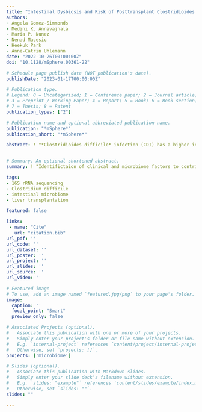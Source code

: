 ```yaml
---
title: "Intestinal Dysbiosis and Risk of Posttransplant Clostridioides difficile Infection in a Longitudinal Cohort of Liver Transplant Recipients"
authors:
- Angela Gomez-Simmonds
- Medini K. Annavajhala
- Maria P. Nunez
- Nenad Macesic
- Heekuk Park
- Anne-Catrin Uhlemann
date: "2022-10-26T00:00:00Z"
doi: "10.1128/mSphere.00361-22"

# Schedule page publish date (NOT publication's date).
publishDate: "2023-01-17T00:00:00Z"

# Publication type.
# Legend: 0 = Uncategorized; 1 = Conference paper; 2 = Journal article;
# 3 = Preprint / Working Paper; 4 = Report; 5 = Book; 6 = Book section;
# 7 = Thesis; 8 = Patent
publication_types: ["2"]

# Publication name and optional abbreviated publication name.
publication: "*mSphere*"
publication_short: "*mSphere*"

abstract: ! "*Clostridioides difficile* infection (CDI) has a higher incidence in solid organ transplant recipients than other hospitalized patients and can lead to poor outcomes. Perturbations to the intestinal microbiome are common in patients undergoing liver transplant (LT); however, the impacts of microbial diversity and composition on risk of CDI in this patient population is incompletely understood. Here, we assessed patients in an established, longitudinal LT cohort for development of CDI within 1 year of transplant. Clinical data were compared for patients with and without CDI using univariable models. 16S rRNA sequencing of fecal samples was performed at multiple pre- and posttransplant time points to compare microbiome ??- and ??-diversity and enrichment of specific taxa in patients with and without CDI. Of 197 patients who underwent LT, 18 (9.1%) developed CDI within 1 year. Pre-LT Child-Pugh class C liver disease, postoperative biliary leak, and use of broad-spectrum antibiotics were significantly associated with CDI. Patients who developed CDI had significantly lower ??-diversity than patients without CDI overall and in samples collected at months 1, 3, and 6. Microbial composition (??-diversity) differed between patients with and without CDI and across sampling time points, particularly later in their posttransplant course. We also identified 15 (8%) patients with toxigenic *C. difficile* colonization who did not develop CDI and may have had additional protective factors. In summary, clinical and microbiome factors are likely to converge to impart CDI risk. Along with enhanced preventive measures, there may be a role for microbiome modulation to restore microbial diversity in high-risk LT patients. <br><br><strong>Importance</strong><br><br>Liver transplant (LT) recipients have high rates of *Clostridioides difficile* infection (CDI), which has been associated with poor outcomes, including graft-related complications and mortality, in prior studies. Susceptibility to CDI is known to increase following perturbations in intestinal commensal bacteria that enable germination of *C. difficile* spores and bacterial overgrowth. In LT patients, changes in the intestinal microbiome resulting from advanced liver disease, surgery, and other clinical factors is common and most pronounced during the early posttransplant period. However, the relationship between microbiome changes and CDI risk after LT remains unclear. In this study, we investigated clinical and microbiome factors associated with development of CDI within the first year after LT. The importance of this work is to identify patients with high-risk features that should receive enhanced preventive measures and may benefit from the study of novel strategies to reconstitute the intestinal microbiome after LT." 


# Summary. An optional shortened abstract.
summary: ! "Identifictaion of clinical and microbiome factors to contribute to the development of *Clostridium difficile* in a cohort of patients undergoing liver transplantation."

tags:
- 16S rRNA sequencing
- Clostridium difficile
- intestinal microbiome
- liver transplantation

featured: false

links:
 - name: "Cite"
   url: "citation.bib"
url_pdf: ''
url_code: ''
url_dataset: ''
url_poster: ''
url_project: ''
url_slides: ''
url_source: ''
url_video: ''

# Featured image
# To use, add an image named `featured.jpg/png` to your page's folder. 
image:
  caption: ''
  focal_point: "Smart"
  preview_only: false

# Associated Projects (optional).
#   Associate this publication with one or more of your projects.
#   Simply enter your project's folder or file name without extension.
#   E.g. `internal-project` references `content/project/internal-project/index.md`.
#   Otherwise, set `projects: []`.
projects: ['microbiome']

# Slides (optional).
#   Associate this publication with Markdown slides.
#   Simply enter your slide deck's filename without extension.
#   E.g. `slides: "example"` references `content/slides/example/index.md`.
#   Otherwise, set `slides: ""`.
slides: ""

---
```

